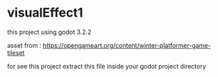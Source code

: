 # visualEffect1
this project using godot 3.2.2 

asset from : https://opengameart.org/content/winter-platformer-game-tileset

for see this project 
extract this file inside your godot project  directory
